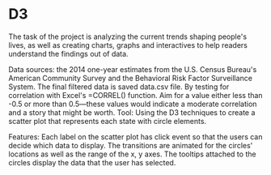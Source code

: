 # D3

The task of the project is analyzing the current trends shaping people's lives, as well as creating charts, graphs and interactives to help readers understand the findings out of data.

Data sources: the 2014 one-year estimates from the U.S. Census Bureau's American Community Survey and the Behavioral Risk Factor Surveillance System.  The final filtered data is saved data.csv file.  By testing for correlation with Excel's =CORREL() function. Aim for a value either less than -0.5 or more than 0.5—these values would indicate a moderate correlation and a story that might be worth.
Tool: Using the D3 techniques to create a scatter plot that represents each state with circle elements. 

Features: Each label on the scatter plot has click event so that the users can decide which data to display.  The transitions are animated for the circles' locations as well as the range of the x, y axes.  The tooltips attached to the circles display the data that the user has selected.
